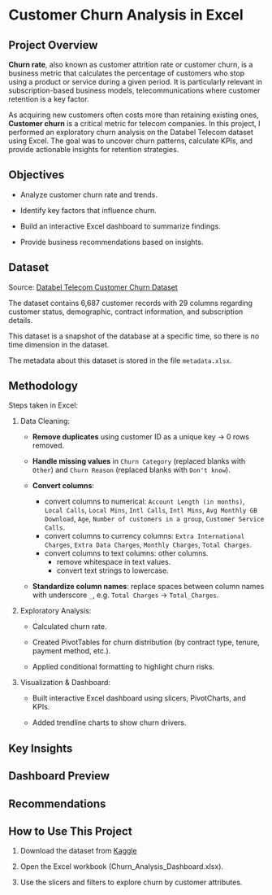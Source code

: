 # Customer Churn Analysis in Excel

## Project Overview

**Churn rate**, also known as customer attrition rate or customer churn, is a business metric that calculates the percentage of customers who stop using a product or service during a given period. It is particularly relevant in subscription-based business models, telecommunications where customer retention is a key factor.

As acquiring new customers often costs more than retaining existing ones, **Customer churn** is a critical metric for telecom companies.
In this project, I performed an exploratory churn analysis on the Databel Telecom dataset using Excel. The goal was to uncover churn patterns, calculate KPIs, and provide actionable insights for retention strategies.

## Objectives

- Analyze customer churn rate and trends.

- Identify key factors that influence churn.

- Build an interactive Excel dashboard to summarize findings.

- Provide business recommendations based on insights.

## Dataset

Source: [Databel Telecom Customer Churn Dataset](https://www.kaggle.com/datasets/muftau/investigating-customer-churn)

The dataset contains 6,687 customer records with 29 columns regarding customer status, demographic, contract information, and subscription details.

This dataset is a snapshot of the database at a specific time, so there is no time dimension in the dataset.

The metadata about this dataset is stored in the file `metadata.xlsx`.

## Methodology

Steps taken in Excel:

1. Data Cleaning:

    - **Remove duplicates** using customer ID as a unique key → 0 rows removed.  

    - **Handle missing values** in `Churn Category` (replaced blanks with `Other`) and `Churn Reason` (replaced blanks with `Don't know`).

    - **Convert columns**:
        - convert columns to numerical: `Account Length (in months)`, `Local Calls`, `Local Mins`, `Intl Calls`, `Intl Mins`, `Avg Monthly GB Download`, `Age`, `Number of customers in a group`, `Customer Service Calls`.
        - convert columns to currency columns: `Extra International Charges`, `Extra Data Charges`, `Monthly Charges`, `Total Charges`.
        - convert columns to text columns: other columns.
            - remove whitespace in text values.
            - convert text strings to lowercase.

    - **Standardize column names**: replace spaces between column names with underscore `_`, e.g. `Total Charges` → `Total_Charges`.

2. Exploratory Analysis:

    - Calculated churn rate.

    - Created PivotTables for churn distribution (by contract type, tenure, payment method, etc.).

    - Applied conditional formatting to highlight churn risks.

3. Visualization & Dashboard:

    - Built interactive Excel dashboard using slicers, PivotCharts, and KPIs.

    - Added trendline charts to show churn drivers.

## Key Insights

## Dashboard Preview

## Recommendations

## How to Use This Project

1. Download the dataset from [Kaggle](https://www.kaggle.com/datasets/muftau/investigating-customer-churn)

2. Open the Excel workbook (Churn_Analysis_Dashboard.xlsx).

3. Use the slicers and filters to explore churn by customer attributes.

